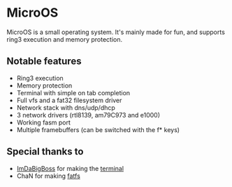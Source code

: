 # MicroOS

MicroOS is a small operating system. It's mainly made for fun, and supports ring3 execution and memory protection.

## Notable features

- Ring3 execution
- Memory protection
- Terminal with simple on tab completion
- Full vfs and a fat32 filesystem driver
- Network stack with dns/udp/dhcp
- 3 network drivers (rtl8139, am79C973 and e1000)
- Working fasm port
- Multiple framebuffers (can be switched with the f* keys)

## Special thanks to

- [ImDaBigBoss](https://github.com/ImDaBigBoss) for making the [terminal](https://github.com/TheUltimateFoxOS/FoxOS-programs/tree/main/terminal)
- ChaN for making [fatfs](http://elm-chan.org/fsw/ff/00index_e.html)
